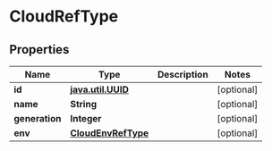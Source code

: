 
# CloudRefType

## Properties
Name | Type | Description | Notes
------------ | ------------- | ------------- | -------------
**id** | [**java.util.UUID**](java.util.UUID.md) |  |  [optional]
**name** | **String** |  |  [optional]
**generation** | **Integer** |  |  [optional]
**env** | [**CloudEnvRefType**](CloudEnvRefType.md) |  |  [optional]



